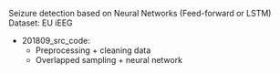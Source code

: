 Seizure detection based on Neural Networks (Feed-forward or LSTM)
Dataset: EU iEEG 
- 201809_src_code:
  - Preprocessing + cleaning data
  - Overlapped sampling + neural network
